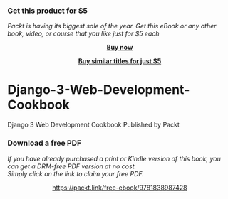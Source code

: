 
### Get this product for $5

<i>Packt is having its biggest sale of the year. Get this eBook or any other book, video, or course that you like just for $5 each</i>


<b><p align='center'>[Buy now](https://packt.link/9781838987428)</p></b>


<b><p align='center'>[Buy similar titles for just $5](https://subscription.packtpub.com/search)</p></b>


# Django-3-Web-Development-Cookbook
Django 3 Web Development Cookbook Published by Packt
### Download a free PDF

 <i>If you have already purchased a print or Kindle version of this book, you can get a DRM-free PDF version at no cost.<br>Simply click on the link to claim your free PDF.</i>
<p align="center"> <a href="https://packt.link/free-ebook/9781838987428">https://packt.link/free-ebook/9781838987428 </a> </p>